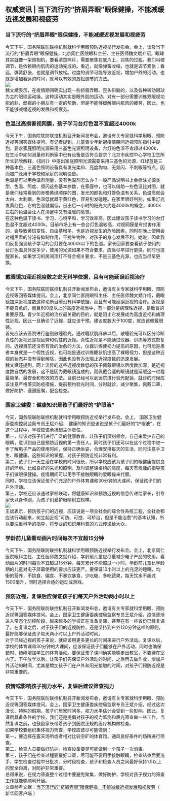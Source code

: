 ## 权威资讯 | 当下流行的“挤眉弄眼”眼保健操，不能减缓近视发展和视疲劳  
### 当下流行的“挤眉弄眼”眼保健操，不能减缓近视发展和视疲劳  
今天下午，国务院联防联控机制就科学用眼预防近视举行发布会。会上，谈及当下流行的“挤眉弄眼”眼保健操，北京同仁医院眼科主任、主任医师魏文斌介绍，眼球其实就像一架照相机，要看清楚照片，需要聚焦在底片上，对焦的过程，我们叫做调节，是依赖眼内肌肉的运动完成的。看近，就像弹簧收缩，也就是调节紧张；看远，弹簧舒张，也就是调节放松。过度的调节可能导致近视，增加户外的活动，也就是增加看远的时间，就可以有效的放松调节的方法。  
![](http://cdncms.v-keep.cn/wp-content/uploads/2020/05/u10449853503701073945fm26gp0-1.jpg)  
魏文斌表示，在疫情期间确实出现一些挤眉弄眼、歪头斜脑的，以及各种转动眼球为主的眼球运动操。这种运动其实是眼外肌的运动。对有一部分需要训练双眼视功能的斜、弱视的小朋友有一定的帮助，但是不能够缓解眼内肌肉的疲劳，因此，也不能够减缓近视的发展和视疲劳。  
### 色温过高损害视网膜，孩子学习台灯色温不宜超过4000k  
今天下午，国务院联防联控机制召开新闻发布会，邀请有关专家就科学用眼、预防近视等回答媒体提问。有记者提到，儿童青少年新冠疫情期间近视预防指引中提到，要求家庭照明光源采用三基色光源照明设备，台灯的色温不宜超过4000k，在生活中如何测量和判断家中已有设备是否符合要求？北京市疾控中心学校卫生所所长郭欣解释，《指引》中提出家庭照明光源需要采用三基色的光源，红绿蓝是三种基本色，三基色照明设备具有发光柔和、亮度均匀、无频闪、不刺眼等特点，因而被广泛用于学校和家庭的照明设备。  
色温是可以用色温剂测量，没有色温剂怎么办？一般产品说明书上会标注光源类型、色温、照度、频闪这些基本参数，在家庭中，也可以借助一些色温比对图，就是我们经常看到的赤橙黄绿顺序的图，发光的颜色和灯管色温有关系，色温高就会太白、太刺眼，色温低就趋于黄红色，容易引发磕睡。在家里很好判别，如果灯光发黄红色，它的色温就偏低，日出后一小时的阳光大约是4000k的概念，4000k左右的色温会让人在清醒中又有温暖的感觉。  
在这种色温下读书、学习，心境平和，学习效率高。因此建议孩子读书学习的台灯色温不宜超过4000k。目前市场上有一些台灯色温较高，对视网膜是有损害作用的，会导致黄斑变性、自由基增多，也是近视发生的危险因素。同时在晚上使用会对褪黑素的分泌有抑制作用，干扰生物钟，对孩子的身心发展不利。她说，因此我们反复强调孩子学习的台灯要在4000k以下的色温。家长回家要查看孩子使用的台灯色温具体是多少，使用的光源如果不符合要求，应当尽早进行更换。同时也提醒家长，如果学习的房间顶灯不符合相关要求，不是三基色光源，也应当尽早更换。  
### 戴眼镜加深近视度数之说无科学依据，且有可能延误近视治疗  
今天下午，国务院联防联控机制召开新闻发布会，邀请有关专家就科学用眼、预防近视等回答媒体提问。会上，北京同仁医院眼科主任、主任医师魏文斌介绍，戴眼镜加深近视度数这种论断目前没有科学依据，而且有可能延误近视的治疗。近视是不能自愈的，而且600度以上的高度近视当中，有一部分是病理性近视，是致盲的重要原因。青少年近视的治疗最关键的目的，就是阻止它发展成为高度近视和病理性近视，因此一旦确诊了近视，就应该干预。建议度数大于100度，就应该佩戴眼镜。  
首先应该去医院进行鉴别散瞳验光，通过睫状肌麻痹以后，散瞳验光可以区分诊断真性的近视还是视疲劳和假性的近视。真性近视是不能通过仪器、训练等方式恢复的。近视目前还没有有效的治愈的方法，仪器训练使视力提高的原因，也可能是患者本身就是一个假性近视，也可能是通过训练睫状肌提高了裸眼视力，但是这种近视的状态并没有得到解除，因此也没有办法阻止近视度数的迅速发展。  
魏文斌还提到，网上流传的这些近视度数低的孩子佩戴眼镜以后度数加深，是近视度数自然的发展，这不是因为戴眼镜造成的，而佩戴合适的眼镜就是延缓这一过程最简单、最安全和有效的方法。目前已经可以到医院进行验光配镜，就诊的时候应该注意严格落实防疫措施，提前预约验光时间，分时就诊，减少聚集，佩戴口罩，做好防护，谨遵医嘱，配合检查。  
### 国家卫健委：健康知识是孩子们最好的“护眼液”  
今天，国务院联防联控机制就科学用眼预防近视举行发布会。会上， 国家卫生健康委疾控局监察专员王斌介绍， 健康的知识应该说是孩子们最好的“护眼液”，在这个过程中，学校应该承担起主体责任。  
第一，应该对孩子们进行广泛的健康教育，让孩子们深刻领会，自己来爱护自己的眼睛，意识到自己是预防近视的第一责任人。同时孩子们还可以在这个过程中进一步了解电子产品的使用时间，保持正确坐姿，合理安排每天的生活，同时注意手卫生、眼健康。这些知识的掌握，对孩子预防近视非常有利。  
第二，孩子们一天生活在学校的时间很长，所以学校应该为孩子们的眼健康提供良好的环境。比如良好的采光和照明，及时调整课桌椅的高度，每天有规律的指导孩子们做眼保健操。疫情期间可以用手不接触眼睛的爱眼操来代替。  
同时，学校应该保证孩子们充足的户外体育课和30分钟的大课间，保证孩子们的户外活动。  
第三，学校还应该通过家校联动，将健康知识和预防近视的信息传递给家长，引导家长以身作则，为孩子们爱护眼睛树立榜样。  
![](http://cdncms.v-keep.cn/wp-content/uploads/2020/05/u31564098822480114069fm11gp0.jpg)  
王斌表示，预防孩子们的近视，应该说是一项全社会的综合性系统工程，全社会都应该行动起来，树立起近视“可防、可控、可矫治，但是不能治愈”的基本认知，所以要注重科学的指导，将专业的知识用科普的方式传递给大众。  
### 学龄前儿童看动画片时间每次不宜超15分钟  
今天下午，国务院联防联控机制就科学用眼预防近视举行发布会。会上，北京同仁医院眼科主任、主任医师魏文斌介绍，学龄前儿童应尽量减少电子产品的使用。看动画片的时间每次不宜超过15分钟，每天累计不能超过一小时。学龄前儿童比学龄期的儿童对电子屏幕使用的要求应该更严。要保证10小时以上的充足的睡眠，均衡的营养，不挑食、偏食、不暴饮暴食、少吃糖、多吃蔬果，每天饮水不超过1500毫升，同时选择合适的运动或游戏。  
### 预防近视，复课后应保证孩子们每天户外活动两小时以上  
今天下午，国务院联防联控机制召开新闻发布会，邀请有关专家就科学用眼、预防近视等回答媒体提问。会上，国家卫生健康委疾控局监察专员王斌介绍，疫情逐渐进入常态化防控阶段，越来越多的学校正在准备复课，甚至在有一些省份已经复课了。在复课之后，对于孩子们的近视防控，还是坚持到户外120分钟这样的原则，最好能够保证孩子每天两小时以上户外活动时间。  
对于已经近视的孩子来说，就应该用更多更长的时间来进行户外活动。复课以后，学校的体育课和30分钟的大课间，应该保证孩子们能够在户外活动，同时也确保错时、错峰增加学生的体育活动。要保证孩子课间确实能够走出教室，不要待在室内了。下午放学以后，让孩子们先保证户外活动的时间，之后再去做作业，增加户外活动的时间，尤其是增加孩子们在户外和阳光接触的时间，对孩子们预防近视是非常重要的。  
### 疫情或影响孩子视力水平，复课后建议筛查视力  
今天下午，国务院联防联控机制召开新闻发布会，邀请有关专家就科学用眼、预防近视等回答媒体提问。会上，国家卫生健康委疾控局监察专员王斌介绍，经过这次漫长、特殊的假期，孩子们居家时间多，视力水平估计会受到一些影响。因此，复课后具备条件的学校，我们还是提倡对孩子的视力监测和屈光筛查做一些工作。当然复课之前，也鼓励家长带着孩子到医院正规的医疗机构做检查。  
如果学校要组织集体视力筛查，学校应该尽可能做到：  
第一，要选择在露天场所或者相对比较空旷的体育馆、通风良好条件的场所进行筛查。  
第二，检查人员要做好防护。检查设备要尽可能做到一个孩子一次消毒。  
第三，孩子们在检查过程要戴好口罩，尽可能不要用手接触眼睛，检查结束后要洗手，学生检查过程中分批次、分时段检查，孩子和检查人员之间最好保持1.5以上的安全距离，对防护非常重要。  
总得来说，在视力筛查整个过程中要避免聚集，做好防护，学校对孩子视力的筛查工作就能够顺利开展。  
文章参考文献：<a href="https://www.toutiao.com/a6825136917651128840/">当下流行的“挤眉弄眼”眼保健操，不能减缓近视发展和视疲劳</a>（ <br>新华网客户端 ）  
<!--EndFragment-->  
